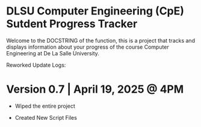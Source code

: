 # DLSU Computer Engineering (CpE) Sutdent Progress Tracker

Welcome to the DOCSTRING of the function, this is a project that tracks and displays information about your progress of the course Computer Engineering at De La Salle University.

Reworked Update Logs:

Version 0.7 | April 19, 2025 @ 4PM
=

* Wiped the entire project
  
* Created New Script Files
